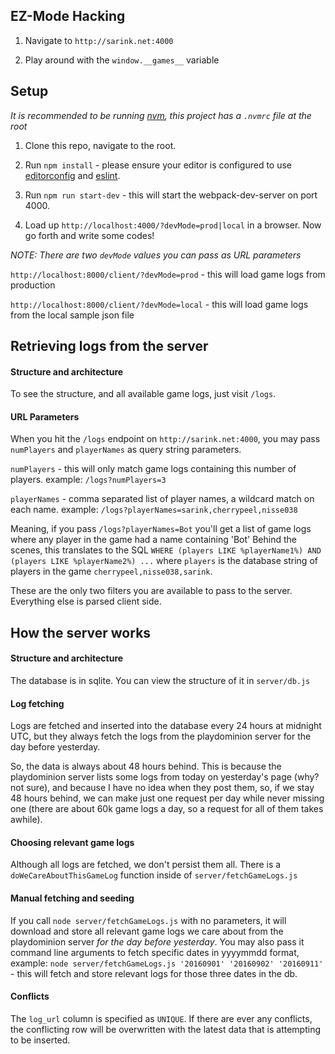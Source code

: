 ## EZ-Mode Hacking

1. Navigate to `http://sarink.net:4000`

2. Play around with the `window.__games__` variable


## Setup

*It is recommended to be running [nvm](http://nvm.sh), this project has a `.nvmrc` file at the root*

1. Clone this repo, navigate to the root.

2. Run `npm install` - please ensure your editor is configured to use [editorconfig](http://editorconfig.org) and [eslint](http://eslint.org).

3. Run `npm run start-dev` - this will start the webpack-dev-server on port 4000.

4. Load up `http://localhost:4000/?devMode=prod|local` in a browser. Now go forth and write some codes!

*NOTE: There are two `devMode` values you can pass as URL parameters*

`http://localhost:8000/client/?devMode=prod` - this will load game logs from production

`http://localhost:8000/client/?devMode=local` - this will load game logs from the local sample json file

## Retrieving logs from the server

#### Structure and architecture
To see the structure, and all available game logs, just visit `/logs`.

#### URL Parameters
When you hit the `/logs` endpoint on `http://sarink.net:4000`, you may pass `numPlayers` and `playerNames` as query string parameters.

`numPlayers` - this will only match game logs containing this number of players. example: `/logs?numPlayers=3`

`playerNames` - comma separated list of player names, a wildcard match on each name. example: `/logs?playerNames=sarink,cherrypeel,nisse038`

Meaning, if you pass `/logs?playerNames=Bot` you'll get a list of game logs where any player in the game had a name containing 'Bot'
Behind the scenes, this translates to the SQL `WHERE (players LIKE %playerName1%) AND (players LIKE %playerName2%) ...` where `players` is the database string
of players in the game `cherrypeel,nisse038,sarink`.

These are the only two filters you are available to pass to the server. Everything else is parsed client side.


## How the server works

#### Structure and architecture
The database is in sqlite. You can view the structure of it in `server/db.js`

#### Log fetching
Logs are fetched and inserted into the database every 24 hours at midnight UTC, but they always fetch the logs from the playdominion server for the day before yesterday.

So, the data is always about 48 hours behind. This is because the playdominion server lists some logs from today on yesterday's page (why? not sure), and because I have
no idea when they post them, so, if we stay 48 hours behind, we can make just one request per day while never missing one (there are about 60k game logs a day, so a request
for all of them takes awhile).

#### Choosing relevant game logs
Although all logs are fetched, we don't persist them all. There is a `doWeCareAboutThisGameLog` function inside of `server/fetchGameLogs.js`

#### Manual fetching and seeding
If you call `node server/fetchGameLogs.js` with no parameters, it will download and store all relevant game logs we care about from the playdominion server _for the day
before yesterday_. You may also pass it command line arguments to fetch specific dates in yyyymmdd format, example: `node server/fetchGameLogs.js '20160901' '20160902' '20160911'` -
this will fetch and store relevant logs for those three dates in the db.

#### Conflicts
The `log_url` column is specified as `UNIQUE`. If there are ever any conflicts, the conflicting row will be overwritten with the latest data that is attempting to be inserted.
